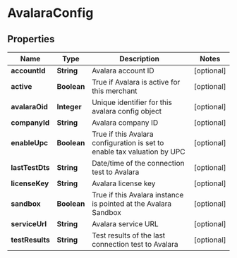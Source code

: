 
# AvalaraConfig

## Properties
Name | Type | Description | Notes
------------ | ------------- | ------------- | -------------
**accountId** | **String** | Avalara account ID |  [optional]
**active** | **Boolean** | True if Avalara is active for this merchant |  [optional]
**avalaraOid** | **Integer** | Unique identifier for this avalara config object |  [optional]
**companyId** | **String** | Avalara company ID |  [optional]
**enableUpc** | **Boolean** | True if this Avalara configuration is set to enable tax valuation by UPC |  [optional]
**lastTestDts** | **String** | Date/time of the connection test to Avalara |  [optional]
**licenseKey** | **String** | Avalara license key |  [optional]
**sandbox** | **Boolean** | True if this Avalara instance is pointed at the Avalara Sandbox |  [optional]
**serviceUrl** | **String** | Avalara service URL |  [optional]
**testResults** | **String** | Test results of the last connection test to Avalara |  [optional]



